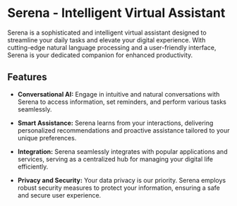 # Serena -  Intelligent Virtual Assistant



Serena is a sophisticated and intelligent virtual assistant designed to streamline your daily tasks and elevate your digital experience. With cutting-edge natural language processing and a user-friendly interface, Serena is your dedicated companion for enhanced productivity.

## Features

- **Conversational AI:** Engage in intuitive and natural conversations with Serena to access information, set reminders, and perform various tasks seamlessly.

- **Smart Assistance:** Serena learns from your interactions, delivering personalized recommendations and proactive assistance tailored to your unique preferences.

- **Integration:** Serena seamlessly integrates with popular applications and services, serving as a centralized hub for managing your digital life efficiently.

- **Privacy and Security:** Your data privacy is our priority. Serena employs robust security measures to protect your information, ensuring a safe and secure user experience.

